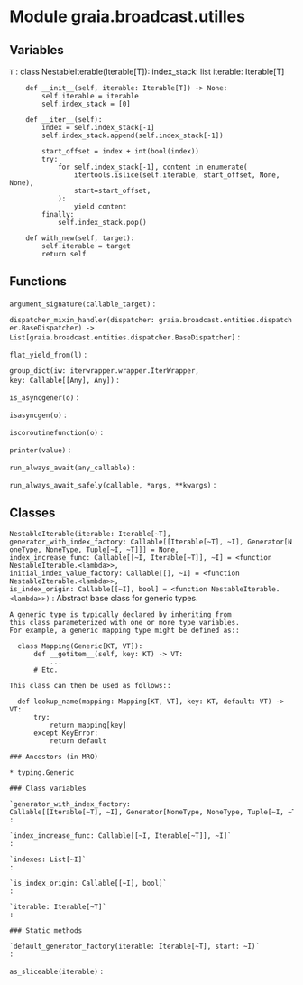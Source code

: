 Module graia.broadcast.utilles
==============================

Variables
---------

    
`T`
:   class NestableIterable(Iterable[T]):
        index_stack: list
        iterable: Iterable[T]
    
        def __init__(self, iterable: Iterable[T]) -> None:
            self.iterable = iterable
            self.index_stack = [0]
    
        def __iter__(self):
            index = self.index_stack[-1]
            self.index_stack.append(self.index_stack[-1])
    
            start_offset = index + int(bool(index))
            try:
                for self.index_stack[-1], content in enumerate(
                    itertools.islice(self.iterable, start_offset, None, None),
                    start=start_offset,
                ):
                    yield content
            finally:
                self.index_stack.pop()
    
        def with_new(self, target):
            self.iterable = target
            return self

Functions
---------

    
`argument_signature(callable_target)`
:   

    
`dispatcher_mixin_handler(dispatcher: graia.broadcast.entities.dispatcher.BaseDispatcher) ‑> List[graia.broadcast.entities.dispatcher.BaseDispatcher]`
:   

    
`flat_yield_from(l)`
:   

    
`group_dict(iw: iterwrapper.wrapper.IterWrapper, key: Callable[[Any], Any])`
:   

    
`is_asyncgener(o)`
:   

    
`isasyncgen(o)`
:   

    
`iscoroutinefunction(o)`
:   

    
`printer(value)`
:   

    
`run_always_await(any_callable)`
:   

    
`run_always_await_safely(callable, *args, **kwargs)`
:   

Classes
-------

`NestableIterable(iterable: Iterable[~T], generator_with_index_factory: Callable[[Iterable[~T], ~I], Generator[NoneType, NoneType, Tuple[~I, ~T]]] = None, index_increase_func: Callable[[~I, Iterable[~T]], ~I] = <function NestableIterable.<lambda>>, initial_index_value_factory: Callable[[], ~I] = <function NestableIterable.<lambda>>, is_index_origin: Callable[[~I], bool] = <function NestableIterable.<lambda>>)`
:   Abstract base class for generic types.
    
    A generic type is typically declared by inheriting from
    this class parameterized with one or more type variables.
    For example, a generic mapping type might be defined as::
    
      class Mapping(Generic[KT, VT]):
          def __getitem__(self, key: KT) -> VT:
              ...
          # Etc.
    
    This class can then be used as follows::
    
      def lookup_name(mapping: Mapping[KT, VT], key: KT, default: VT) -> VT:
          try:
              return mapping[key]
          except KeyError:
              return default

    ### Ancestors (in MRO)

    * typing.Generic

    ### Class variables

    `generator_with_index_factory: Callable[[Iterable[~T], ~I], Generator[NoneType, NoneType, Tuple[~I, ~T]]]`
    :

    `index_increase_func: Callable[[~I, Iterable[~T]], ~I]`
    :

    `indexes: List[~I]`
    :

    `is_index_origin: Callable[[~I], bool]`
    :

    `iterable: Iterable[~T]`
    :

    ### Static methods

    `default_generator_factory(iterable: Iterable[~T], start: ~I)`
    :

`as_sliceable(iterable)`
: